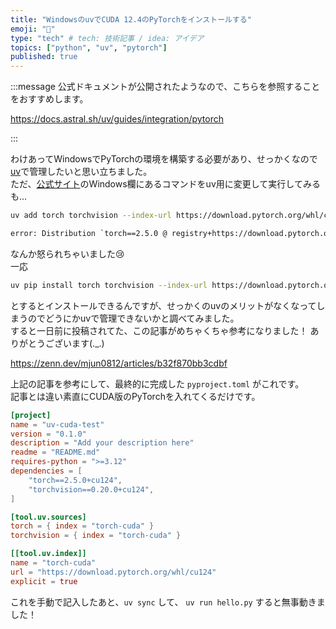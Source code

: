 ```yaml
---
title: "WindowsのuvでCUDA 12.4のPyTorchをインストールする"
emoji: "🐉"
type: "tech" # tech: 技術記事 / idea: アイデア
topics: ["python", "uv", "pytorch"]
published: true
---
```


:::message
公式ドキュメントが公開されたようなので、こちらを参照することをおすすめします。  

https://docs.astral.sh/uv/guides/integration/pytorch

:::

わけあってWindowsでPyTorchの環境を構築する必要があり、せっかくなので[uv](https://github.com/astral-sh/uv)で管理したいと思い立ちました。  
ただ、[公式サイト](https://pytorch.org/get-started/locally)のWindows欄にあるコマンドをuv用に変更して実行してみるも…

```sh
uv add torch torchvision --index-url https://download.pytorch.org/whl/cu124
```

```txt
error: Distribution `torch==2.5.0 @ registry+https://download.pytorch.org/whl/cu124` can't be installed because it doesn't have a source distribution or wheel for the current platform
```

なんか怒られちゃいました😢  
一応

```sh
uv pip install torch torchvision --index-url https://download.pytorch.org/whl/cu124
```

とするとインストールできるんですが、せっかくのuvのメリットがなくなってしまうのでどうにかuvで管理できないかと調べてみました。  
すると一日前に投稿されてた、この記事がめちゃくちゃ参考になりました！
ありがとうございます(._.)

https://zenn.dev/mjun0812/articles/b32f870bb3cdbf

上記の記事を参考にして、最終的に完成した `pyproject.toml` がこれです。  
記事とは違い素直にCUDA版のPyTorchを入れてくるだけです。  

```toml
[project]
name = "uv-cuda-test"
version = "0.1.0"
description = "Add your description here"
readme = "README.md"
requires-python = ">=3.12"
dependencies = [
    "torch==2.5.0+cu124",
    "torchvision==0.20.0+cu124",
]

[tool.uv.sources]
torch = { index = "torch-cuda" }
torchvision = { index = "torch-cuda" }

[[tool.uv.index]]
name = "torch-cuda"
url = "https://download.pytorch.org/whl/cu124"
explicit = true
```

これを手動で記入したあと、`uv sync` して、 `uv run hello.py` すると無事動きました！  
